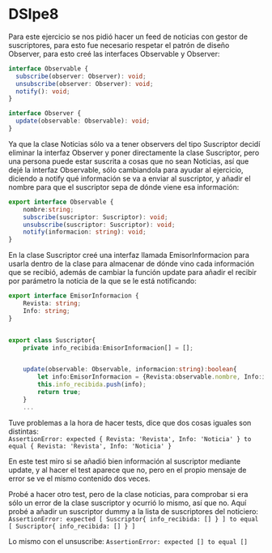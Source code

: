 # DSIpe8

Para este ejercicio se nos pidió hacer un feed de noticias con gestor de suscriptores, para esto fue necesario respetar el patrón de diseño Observer, para esto creé las interfaces Observable y Observer:  

```typescript
interface Observable {
  subscribe(observer: Observer): void;
  unsubscribe(observer: Observer): void;
  notify(): void;
}

interface Observer {
  update(observable: Observable): void;
}
```  

Ya que la clase Noticias sólo va a tener observers del tipo Suscriptor decidí eliminar la interfaz Observer y poner directamente la clase Suscriptor, pero una persona puede estar suscrita a cosas que no sean Noticias, así que dejé la interfaz Observable, sólo cambiandola para ayudar al ejercicio, diciendo a notify qué información se va a enviar al suscriptor, y añadir el nombre para que el suscriptor sepa de dónde viene esa información:  

```typescript
export interface Observable {
    nombre:string;
    subscribe(suscriptor: Suscriptor): void;
    unsubscribe(suscriptor: Suscriptor): void;
    notify(informacion: string): void;
}
```

En la clase Suscriptor creé una interfaz llamada EmisorInformacion para usarla dentro de la clase para almacenar de dónde vino cada información que se recibió, además de cambiar la función update para añadir el recibir por parámetro la noticia de la que se le está notificando:  

```typescript
export interface EmisorInformacion {
    Revista: string;
    Info: string;
}


export class Suscriptor{
    private info_recibida:EmisorInformacion[] = [];


    update(observable: Observable, informacion:string):boolean{
        let info:EmisorInformacion = {Revista:observable.nombre, Info:informacion};
        this.info_recibida.push(info);
        return true;
    }
    ...

```

Tuve problemas a la hora de hacer tests, dice que dos cosas iguales son distintas:  
```AssertionError: expected { Revista: 'Revista', Info: 'Noticia' } to equal { Revista: 'Revista', Info: 'Noticia' }```  

En este test miro si se añadió bien información al suscriptor mediante update, y al hacer el test aparece que no, pero en el propio mensaje de error se ve el mismo contenido dos veces.  

Probé a hacer otro test, pero de la clase noticias, para comprobar si era sólo un error de la clase suscriptor y ocurrió lo mismo, así que no. Aquí probé a añadir un suscriptor dummy a la lista de suscriptores del noticiero:  
``` AssertionError: expected [ Suscriptor{ info_recibida: [] } ] to equal [ Suscriptor{ info_recibida: [] } ] ```

Lo mismo con el unsuscribe: 
``` AssertionError: expected [] to equal [] ```